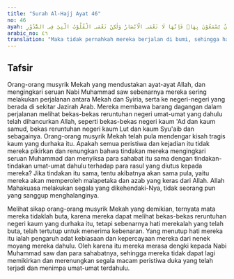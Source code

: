```yaml
---
title: "Surah Al-Hajj Ayat 46"
no: 46
ayah: اَفَلَمْ يَسِيْرُوْا فِى الْاَرْضِ فَتَكُوْنَ لَهُمْ قُلُوْبٌ يَّعْقِلُوْنَ بِهَآ اَوْ اٰذَانٌ يَّسْمَعُوْنَ بِهَاۚ فَاِنَّهَا لَا تَعْمَى الْاَبْصَارُ وَلٰكِنْ تَعْمَى الْقُلُوْبُ الَّتِيْ فِى الصُّدُوْرِ 
arabic_no: ٤٦
translation: "Maka tidak pernahkah mereka berjalan di bumi, sehingga hati (akal) mereka dapat memahami, telinga mereka dapat mendengar? Sebenarnya bukan mata itu yang buta, tetapi yang buta ialah hati yang di dalam dada. "
---
```


## Tafsir

Orang-orang musyrik Mekah yang mendustakan ayat-ayat Allah, dan mengingkari seruan Nabi Muhammad saw sebenarnya mereka sering melakukan perjalanan antara Mekah dan Syiria, serta ke negeri-negeri yang berada di sekitar Jazirah Arab. Mereka membawa barang dagangan dalam perjalanan melihat bekas-bekas reruntuhan negeri umat-umat yang dahulu telah dihancurkan Allah, seperti bekas-bekas negeri kaum 'Ad dan kaum samud, bekas reruntuhan negeri kaum Lut dan kaum Syu'aib dan sebagainya. Orang-orang musyrik Mekah telah pula mendengar kisah tragis kaum yang durhaka itu. Apakah semua peristiwa dan kejadian itu tidak mereka pikirkan dan renungkan bahwa tindakan mereka mengingkari seruan Muhammad dan menyiksa para sahabat itu sama dengan tindakan-tindakan umat-umat dahulu terhadap para rasul yang diutus kepada mereka? Jika tindakan itu sama, tentu akibatnya akan sama pula, yaitu mereka akan memperoleh malapetaka dan azab yang keras dari Allah. Allah Mahakuasa melakukan segala yang dikehendaki-Nya, tidak seorang pun yang sanggup menghalanginya.

Melihat sikap orang-orang musyrik Mekah yang demikian, ternyata mata mereka tidaklah buta, karena mereka dapat melihat bekas-bekas reruntuhan negeri kaum yang durhaka itu, tetapi sebenarnya hati merekalah yang telah buta, telah tertutup untuk menerima kebenaran. Yang menutup hati mereka itu ialah pengaruh adat kebiasaan dan kepercayaan mereka dari nenek moyang mereka dahulu. Oleh karena itu mereka merasa dengki kepada Nabi Muhammad saw dan para sahabatnya, sehingga mereka tidak dapat lagi memikirkan dan merenungkan segala macam peristiwa duka yang telah terjadi dan menimpa umat-umat terdahulu.